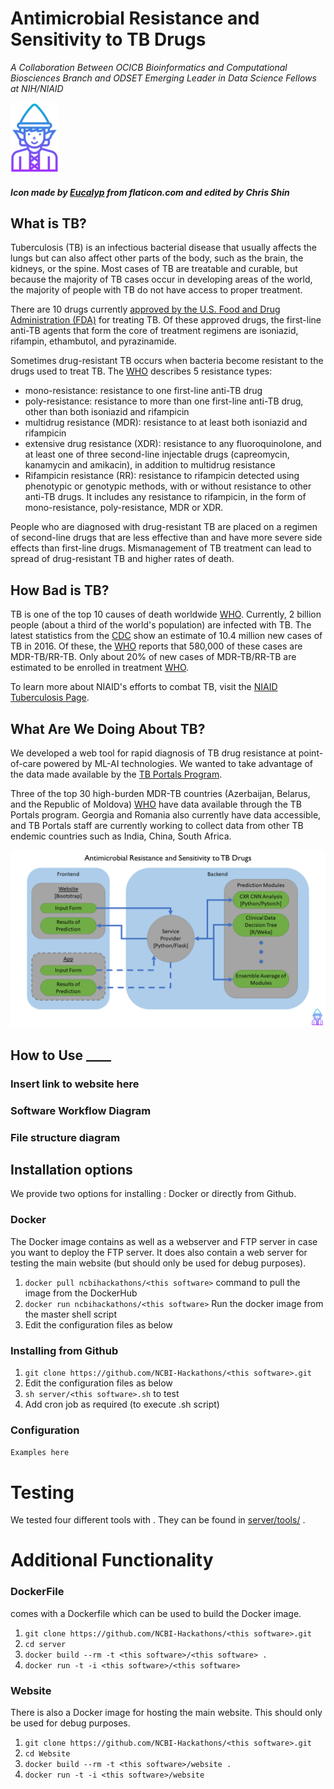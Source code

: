 # Antimicrobial Resistance and Sensitivity to TB Drugs

*A Collaboration Between OCICB Bioinformatics and Computational Biosciences Branch and ODSET Emerging Leader in Data Science Fellows at NIH/NIAID*


![alt text](https://github.com/NCBI-Hackathons/Expanding-a-versatile-antimicrobial-resistance-pipeline/blob/master/final%20elf-icon%20size.png "elf logo") 

##### Icon made by [Eucalyp](https://www.flaticon.com/authors/eucalyp) from flaticon.com and edited by Chris Shin




## What is TB?
Tuberculosis (TB) is an infectious bacterial disease that usually affects the lungs but can also affect other parts of the body, such as the brain, the kidneys, or the spine. Most cases of TB are treatable and curable, but because the majority of TB cases occur in developing areas of the world, the majority of people with TB do not have access to proper treatment. 

There are 10 drugs currently [approved by the U.S. Food and Drug Administration (FDA)](https://www.cdc.gov/tb/topic/treatment/tbdisease.htm) for treating TB. Of these approved drugs, the first-line anti-TB agents that form the core of treatment regimens are isoniazid, rifampin, ethambutol, and pyrazinamide. 

Sometimes drug-resistant TB occurs when bacteria become resistant to the drugs used to treat TB. The [WHO](http://www.who.int/tb/areas-of-work/drug-resistant-tb/types/en/) describes 5 resistance types: 
* mono-resistance: resistance to one first-line anti-TB drug
* poly-resistance: resistance to more than one first-line anti-TB drug, other than both isoniazid and rifampicin
* multidrug resistance (MDR): resistance to at least both isoniazid and rifampicin
* extensive drug resistance (XDR): resistance to any fluoroquinolone, and at least one of three second-line injectable drugs (capreomycin, kanamycin and amikacin), in addition to multidrug resistance
* Rifampicin resistance (RR): resistance to rifampicin detected using phenotypic or genotypic methods, with or without resistance to other anti-TB drugs. It includes any resistance to rifampicin, in the form of mono-resistance, poly-resistance, MDR or XDR.

People who are diagnosed with drug-resistant TB are placed on a regimen of second-line drugs that are less effective than and have more severe side effects than first-line drugs. Mismanagement of TB treatment can lead to spread of drug-resistant TB and higher rates of death. 


## How Bad is TB?
TB is one of the top 10 causes of death worldwide [WHO](http://www.who.int/en/news-room/fact-sheets/detail/tuberculosis). Currently, 2 billion people (about a third of the world's population) are infected with TB. The latest statistics from the [CDC](https://www.cdc.gov/tb/statistics/default.htm) show an estimate of 10.4 million new cases of TB in 2016. Of these, the [WHO](http://www.who.int/tb/areas-of-work/drug-resistant-tb/en/) reports that 580,000 of these cases are MDR-TB/RR-TB. Only about 20% of new cases of MDR-TB/RR-TB are estimated to be enrolled in treatment [WHO](http://apps.who.int/medicinedocs/en/d/Js23098en/). 

To learn more about NIAID's efforts to combat TB, visit the [NIAID Tuberculosis Page](https://www.niaid.nih.gov/diseases-conditions/tuberculosis-tb ).

## What Are We Doing About TB?
We developed a web tool for rapid diagnosis of TB drug resistance at point-of-care powered by ML-AI technologies. We wanted to take advantage of the data made available by the [TB Portals Program](https://tbportals.niaid.nih.gov/). 

Three of the top 30 high-burden MDR-TB countries (Azerbaijan, Belarus, and the Republic of Moldova) [WHO](http://www.who.int/tb/publications/global_report/en/) have data available through the TB Portals program. Georgia and Romania also currently have data accessible, and TB Portals staff are currently working to collect data from other TB endemic countries such as India, China, South Africa. 

![alt text](https://github.com/NCBI-Hackathons/Expanding-a-versatile-antimicrobial-resistance-pipeline/blob/master/Slide1.PNG "architecture flowchart 1")

## How to Use ____

### Insert link to website here

### Software Workflow Diagram

### File structure diagram

## Installation options

We provide two options for installing <this software>: Docker or directly from Github.

### Docker

The Docker image contains <this software> as well as a webserver and FTP server in case you want to deploy the FTP server. It does also contain a web server for testing the <this software> main website (but should only be used for debug purposes).

1. `docker pull ncbihackathons/<this software>` command to pull the image from the DockerHub
2. `docker run ncbihackathons/<this software>` Run the docker image from the master shell script
3. Edit the configuration files as below

### Installing <this software> from Github

1. `git clone https://github.com/NCBI-Hackathons/<this software>.git`
2. Edit the configuration files as below
3. `sh server/<this software>.sh` to test
4. Add cron job as required (to execute <this software>.sh script)

### Configuration

```Examples here```

# Testing

We tested four different tools with <this software>. They can be found in [server/tools/](server/tools/) . 

# Additional Functionality

### DockerFile

<this software> comes with a Dockerfile which can be used to build the Docker image.

  1. `git clone https://github.com/NCBI-Hackathons/<this software>.git`
  2. `cd server`
  3. `docker build --rm -t <this software>/<this software> .`
  4. `docker run -t -i <this software>/<this software>`
  
### Website

There is also a Docker image for hosting the main website. This should only be used for debug purposes.

  1. `git clone https://github.com/NCBI-Hackathons/<this software>.git`
  2. `cd Website`
  3. `docker build --rm -t <this software>/website .`
  4. `docker run -t -i <this software>/website`
  

